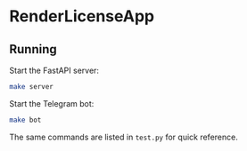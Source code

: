 # RenderLicenseApp

## Running

Start the FastAPI server:

```bash
make server
```

Start the Telegram bot:

```bash
make bot
```

The same commands are listed in `test.py` for quick reference.
